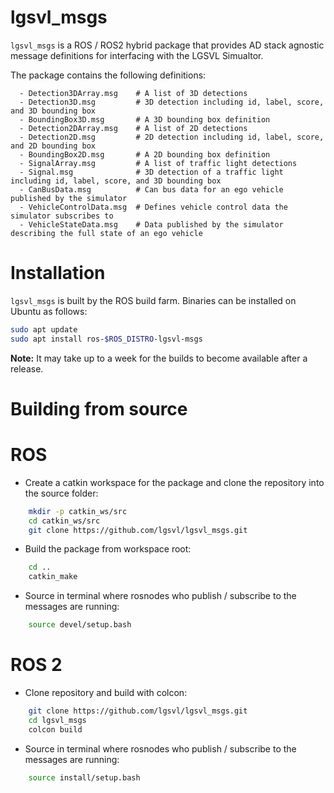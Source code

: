 # <a name="top"></a>lgsvl_msgs
`lgsvl_msgs` is a ROS / ROS2 hybrid package that provides AD stack agnostic message definitions for interfacing with the LGSVL Simualtor.

The package contains the following definitions:
```
  - Detection3DArray.msg    # A list of 3D detections
  - Detection3D.msg         # 3D detection including id, label, score, and 3D bounding box
  - BoundingBox3D.msg       # A 3D bounding box definition
  - Detection2DArray.msg    # A list of 2D detections
  - Detection2D.msg         # 2D detection including id, label, score, and 2D bounding box
  - BoundingBox2D.msg       # A 2D bounding box definition
  - SignalArray.msg         # A list of traffic light detections
  - Signal.msg              # 3D detection of a traffic light including id, label, score, and 3D bounding box
  - CanBusData.msg          # Can bus data for an ego vehicle published by the simulator
  - VehicleControlData.msg  # Defines vehicle control data the simulator subscribes to
  - VehicleStateData.msg    # Data published by the simulator describing the full state of an ego vehicle
```

# Installation
`lgsvl_msgs` is built by the ROS build farm. Binaries can be installed on Ubuntu as follows:
```bash
sudo apt update
sudo apt install ros-$ROS_DISTRO-lgsvl-msgs
```

**Note:** It may take up to a week for the builds to become available after a release.

# Building from source
# ROS
- Create a catkin workspace for the package and clone the repository into the source folder:
```bash
    mkdir -p catkin_ws/src
    cd catkin_ws/src
    git clone https://github.com/lgsvl/lgsvl_msgs.git
```
- Build the package from workspace root:
```bash
    cd ..
    catkin_make
```
- Source in terminal where rosnodes who publish / subscribe to the messages are running:
```bash
    source devel/setup.bash
```

# ROS 2
- Clone repository and build with colcon:
```bash
    git clone https://github.com/lgsvl/lgsvl_msgs.git
    cd lgsvl_msgs
    colcon build
```

- Source in terminal where rosnodes who publish / subscribe to the messages are running:
```bash
    source install/setup.bash
```


